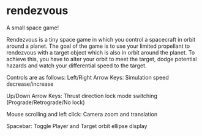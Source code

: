 # rendezvous
A small space game!

Rendezvous is a tiny space game in which you control a spacecraft in orbit around a planet. The goal of the game is to use your limited propellant to rendezvous with a target object which is also in orbit around the planet. To achieve this, you have to alter your orbit to meet the target, dodge potential hazards and watch your differential speed to the target.

Controls are as follows:
Left/Right Arrow Keys: Simulation speed decrease/increase

Up/Down Arrow Keys: Thrust direction lock mode switching (Prograde/Retrograde/No lock)

Mouse scrolling and left click: Camera zoom and translation

Spacebar: Toggle Player and Target orbit ellipse display
